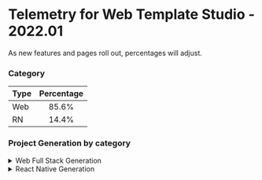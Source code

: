 # Telemetry for Web Template Studio - 2022.01

As new features and pages roll out, percentages  will adjust.

### Category

|Type|Percentage|
|:---|:---:|
|Web|85.6%|
|RN|14.4%|

### Project Generation by category

<details>
<summary>Web Full Stack Generation</summary>

### Frontend Frameworks

|Framework Type|Percentage|
|:---|:---:|
|React|68.6%|
|Vue|21.2%|
|Angular|10.2%|

### Backend Frameworks

|Framework Type|Percentage|
|:---|:---:|
|Node|79.6%|
|AspNet|10.9%|
|Flask|8%|
|Moleculer|1.5%|

### Pages

|Pages|Percentage|
|:---|:---:|
|Blank|45.6%|
|Grid|20.7%|
|Master Detail|19.7%|
|List|14.1%|


</details>

<details>
<summary>React Native Generation</summary>

### Project Types

|Framework Type|Percentage|
|:---|:---:|
|Tabbed|100%|

### Pages

|Pages|Percentage|
|:---|:---:|
|Blank|58.3%|
|MasterDetail|25%|
|Settings|16.7%|


</details>

